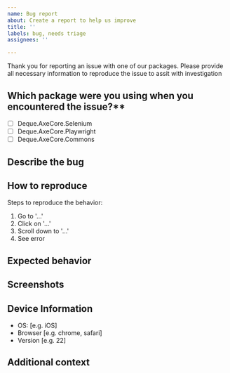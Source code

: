 ```yaml
---
name: Bug report
about: Create a report to help us improve
title: ''
labels: bug, needs triage
assignees: ''

---
```


Thank you for reporting an issue with one of our packages. Please provide all necessary information to reproduce the issue to assit with investigation

## Which package were you using when you encountered the issue?**
- [ ] Deque.AxeCore.Selenium
- [ ] Deque.AxeCore.Playwright
- [ ] Deque.AxeCore.Commons

## Describe the bug
<!-- A clear and concise description of what the bug is. -->

## How to reproduce
Steps to reproduce the behavior:

1. Go to '...'
2. Click on '...'
3. Scroll down to '...'
4. See error

## Expected behavior

<!-- A clear and concise description of what you expected to happen. -->

## Screenshots

<!-- If applicable, add screenshots to help explain your problem. -->

## Device Information
 - OS: [e.g. iOS]
 - Browser [e.g. chrome, safari]
 - Version [e.g. 22]

 ## Additional context
 <!-- Add any other context about the problem here -->